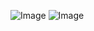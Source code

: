 ![Image](https://github.com/user-attachments/assets/2e44d81f-284b-45e4-9dd0-2fa8791d9e25)
![Image](https://github.com/user-attachments/assets/06a0316f-6b41-4cb7-ad2c-3f65e18d1cfe)
